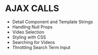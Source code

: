 # AJAX CALLS

- Detail Component and Template Strings
- Handling Null Props
- Video Selection
- Styling with CSS
- Searching for Videos
- Throttling Search Term Input